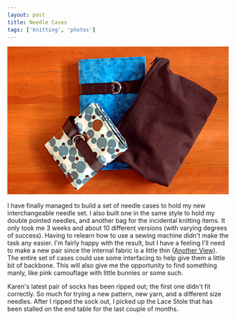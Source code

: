 ```yaml
---
layout: post
title: Needle Cases
tags: ['knitting', 'photos']
---
```


![Needle Cases :: Nikon D70](/media/2008/01/needlecases.jpg)

I have finally managed to build a set of needle cases to hold my new
interchangeable needle set. I also built one in the same style to hold
my double pointed needles, and another bag for the incidental knitting
items. It only took me 3 weeks and about 10 different versions (with
varying degrees of success). Having to relearn how to use a sewing
machine didn't make the task any easier. I'm fairly happy with the
result, but I have a feeling I'll need to make a new pair since the
internal fabric is a little thin ([Another
View](/media/2008/01/needlecase.jpg)). The entire set of cases could use
some interfacing to help give them a little bit of backbone. This will
also give me the opportunity to find something manly, like pink
camouflage with little bunnies or some such.

Karen's latest pair of socks has been ripped out; the first one didn't
fit correctly. So much for trying a new pattern, new yarn, and a
different size needles. After I ripped the sock out, I picked up the
Lace Stole that has been stalled on the end table for the last couple of
months.

